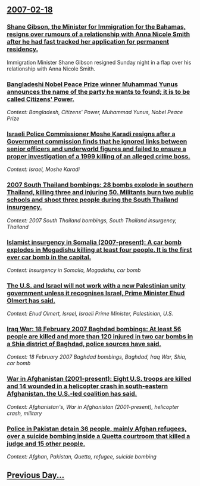 ## [2007-02-18](/news/2007/02/18/index.md)

### [ Shane Gibson, the Minister for Immigration for the Bahamas, resigns over rumours of a relationship with Anna Nicole Smith after he had fast tracked her application for permanent residency. ](/news/2007/02/18/shane-gibson-the-minister-for-immigration-for-the-bahamas-resigns-over-rumours-of-a-relationship-with-anna-nicole-smith-after-he-had-fast.md)
Immigration Minister Shane Gibson resigned Sunday night in a flap over his relationship with Anna Nicole Smith. 

### [ Bangladeshi Nobel Peace Prize winner Muhammad Yunus announces the name of the party he wants to found; it is to be called Citizens' Power. ](/news/2007/02/18/bangladeshi-nobel-peace-prize-winner-muhammad-yunus-announces-the-name-of-the-party-he-wants-to-found-it-is-to-be-called-citizens-power.md)
_Context: Bangladesh, Citizens' Power, Muhammad Yunus, Nobel Peace Prize_

### [ Israeli Police Commissioner Moshe Karadi resigns after a Government commission finds that he ignored links between senior officers and underworld figures and failed to ensure a proper investigation of a 1999 killing of an alleged crime boss. ](/news/2007/02/18/israeli-police-commissioner-moshe-karadi-resigns-after-a-government-commission-finds-that-he-ignored-links-between-senior-officers-and-unde.md)
_Context: Israel, Moshe Karadi_

### [ 2007 South Thailand bombings: 28 bombs explode in southern Thailand, killing three and injuring 50. Militants burn two public schools and shoot three people during the South Thailand insurgency. ](/news/2007/02/18/2007-south-thailand-bombings-28-bombs-explode-in-southern-thailand-killing-three-and-injuring-50-militants-burn-two-public-schools-and-s.md)
_Context: 2007 South Thailand bombings, South Thailand insurgency, Thailand_

### [ Islamist insurgency in Somalia (2007-present): A car bomb explodes in Mogadishu killing at least four people. It is the first ever car bomb in the capital. ](/news/2007/02/18/islamist-insurgency-in-somalia-2007apresent-a-car-bomb-explodes-in-mogadishu-killing-at-least-four-people-it-is-the-first-ever-car-bo.md)
_Context:  Insurgency in Somalia, Mogadishu, car bomb_

### [ The U.S. and Israel will not work with a new Palestinian unity government unless it recognises Israel, Prime Minister Ehud Olmert has said. ](/news/2007/02/18/the-u-s-and-israel-will-not-work-with-a-new-palestinian-unity-government-unless-it-recognises-israel-prime-minister-ehud-olmert-has-said.md)
_Context: Ehud Olmert, Israel, Israeli Prime Minister, Palestinian, U.S._

### [ Iraq War: 18 February 2007 Baghdad bombings: At least 56 people are killed and more than 120 injured in two car bombs in a Shia district of Baghdad, police sources have said. ](/news/2007/02/18/iraq-war-p-18-february-2007-baghdad-bombings-at-least-56-people-are-killed-and-more-than-120-injured-in-two-car-bombs-in-a-shia-district-o.md)
_Context: 18 February 2007 Baghdad bombings, Baghdad, Iraq War, Shia, car bomb_

### [ War in Afghanistan (2001-present): Eight U.S. troops are killed and 14 wounded in a helicopter crash in south-eastern Afghanistan, the U.S.-led coalition has said. ](/news/2007/02/18/war-in-afghanistan-2001apresent-p-eight-u-s-troops-are-killed-and-14-wounded-in-a-helicopter-crash-in-south-eastern-afghanistan-the-u.md)
_Context: Afghanistan's, War in Afghanistan (2001-present), helicopter crash, military_

### [ Police in Pakistan detain 36 people, mainly Afghan refugees, over a suicide bombing inside a Quetta courtroom that killed a judge and 15 other people. ](/news/2007/02/18/police-in-pakistan-detain-36-people-mainly-afghan-refugees-over-a-suicide-bombing-inside-a-quetta-courtroom-that-killed-a-judge-and-15-ot.md)
_Context: Afghan, Pakistan, Quetta, refugee, suicide bombing_

## [Previous Day...](/news/2007/02/17/index.md)

